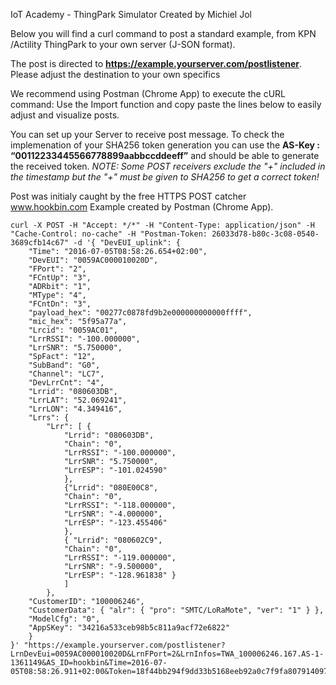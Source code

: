 IoT Academy - ThingPark Simulator
Created by Michiel Jol 

Below you will find a curl command to post a standard example,
from KPN /Actility ThingPark to your own server (J-SON format).

The post is directed to **https://example.yourserver.com/postlistener**. 
Please adjust the destination to your own specifics

We recommend using Postman (Chrome App) to execute the cURL command:
Use the Import function and copy paste the lines below to easily adjust 
and visualize posts.

You can set up your Server to receive post message. To check
the implemenation of your SHA256 token generation you can use the
**AS-Key : “00112233445566778899aabbccddeeff”** and should be able to
generate the received token. 
_NOTE: Some POST receivers exclude the "+" included in the timestamp
but the "+" must be given to SHA256 to get a correct token!_

Post was initialy caught by the free HTTPS POST catcher www.hookbin.com
Example created by Postman (Chrome App). 

```
curl -X POST -H "Accept: */*" -H "Content-Type: application/json" -H "Cache-Control: no-cache" -H "Postman-Token: 26033d78-b80c-3c08-0540-3689cfb14c67" -d '{ "DevEUI_uplink": { 
	"Time": "2016-07-05T08:58:26.654+02:00", 
	"DevEUI": "0059AC000010020D", 
	"FPort": "2", 
	"FCntUp": "3", 
	"ADRbit": "1", 
	"MType": "4", 
	"FCntDn": "3", 
	"payload_hex": "00277c0878fd9b2e000000000000ffff", 
	"mic_hex": "5f95a77a", 
	"Lrcid": "0059AC01", 
	"LrrRSSI": "-100.000000", 
	"LrrSNR": "5.750000", 
	"SpFact": "12", 
	"SubBand": "G0", 
	"Channel": "LC7", 
	"DevLrrCnt": "4", 
	"Lrrid": "080603DB", 
	"LrrLAT": "52.069241", 
	"LrrLON": "4.349416", 
	"Lrrs": { 
		"Lrr": [ { 
			"Lrrid": "080603DB", 
			"Chain": "0", 
			"LrrRSSI": "-100.000000", 
			"LrrSNR": "5.750000", 
			"LrrESP": "-101.024590" 
			}, 	
			{"Lrrid": "080E00C8", 
			"Chain": "0", 
			"LrrRSSI": "-118.000000", 
			"LrrSNR": "-4.000000", 
			"LrrESP": "-123.455406" 
			}, 
			{ "Lrrid": "080602C9", 
			"Chain": "0", 
			"LrrRSSI": "-119.000000", 
			"LrrSNR": "-9.500000", 
			"LrrESP": "-128.961838" } 
			] 
		}, 
	"CustomerID": "100006246", 
	"CustomerData": { "alr": { "pro": "SMTC/LoRaMote", "ver": "1" } }, 
	"ModelCfg": "0", 
	"AppSKey": "34216a533ceb98b5c811a9acf72e6822"
	} 
}' "https://example.yourserver.com/postlistener?LrnDevEui=0059AC000010020D&LrnFPort=2&LrnInfos=TWA_100006246.167.AS-1-1361149&AS_ID=hookbin&Time=2016-07-05T08:58:26.911+02:00&Token=18f44bb294f9dd33b5168eeb92a0c7f9fa807914097dc9bb2ed5a789a65fad33"
```
